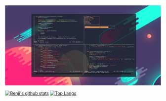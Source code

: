 ![me](https://github.com/solidiquis/solidiquis/blob/master/assets/Desktop.png)

[![Benji's github stats](https://github-readme-stats.vercel.app/api?username=solidiquis&count_private=true&show_icons=true&theme=synthwave)](https://github.com/anuraghazra/github-readme-stats) [![Top Langs](https://github-readme-stats.vercel.app/api/top-langs/?username=solidiquis)](https://github.com/anuraghazra/github-readme-stats)


